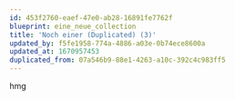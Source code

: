 ```yaml
---
id: 453f2760-eaef-47e0-ab28-16891fe7762f
blueprint: eine_neue_collection
title: 'Noch einer (Duplicated) (3)'
updated_by: f5fe1958-774a-4886-a03e-0b74ece8600a
updated_at: 1670957453
duplicated_from: 07a546b9-88e1-4263-a10c-392c4c983ff5
---
```

hmg